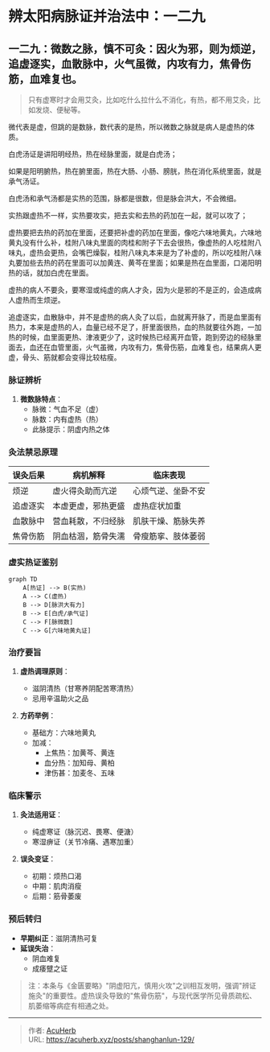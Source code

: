 # 辨太阳病脉证并治法中：一二九


## 一二九：微数之脉，慎不可灸：因火为邪，则为烦逆，追虚逐实，血散脉中，火气虽微，内攻有力，焦骨伤筋，血难复也。

<!--more-->

> 只有虚寒时才会用艾灸，比如吃什么拉什么不消化，有热，都不用艾灸，比如发烧、便秘等。

微代表是虚，但跳的是数脉，数代表的是热，所以微数之脉就是病人是虚热的体质。

白虎汤证是讲阳明经热，热在经脉里面，就是白虎汤；

如果是阳明腑热，热在腑里面，热在大肠、小肠、膀胱，热在消化系统里面，就是承气汤证。

白虎汤和承气汤都是实热的范围，脉都是很数，但是脉会洪大，不会微细。

实热跟虚热不一样，实热要攻实，把去实和去热的药加在一起，就可以攻了；

虚热要把去热的药加在里面，还要把补虚的药加在里面，像吃六味地黄丸，六味地黄丸没有什么补，桂附八味丸里面的肉桂和附子下去会很热，像虚热的人吃桂附八味丸，虚热会更热，会嘴巴燥裂，桂附八味丸本来是为了补虚的，所以吃桂附八味丸要加些去热的药在里面可以加黄连、黄芩在里面；如果是热在血里面，口渴阳明热的话，就加白虎在里面。

虚热的病人不要灸，要寒湿或纯虚的病人才灸，因为火是邪的不是正的，会造成病人虚热而生烦逆。

追虚逐实，血散脉中，并不是虚热的病人灸了以后，血就离开脉了，而是血里面有热力，本来是虚热的人，血量已经不足了，肝里面很热，血的热就要往外跑，一加热的时候，血里面更热、津液更少了，这时候热已经离开血管，跑到旁边的经脉里面去，血还在血管里面，火气虽微，内攻有力，焦骨伤筋，血难复也，结果病人更虚，骨头、筋就都会变得比较枯瘦。

### 脉证辨析
1. **微数脉特点**：
   - 脉微：气血不足（虚）
   - 脉数：内有虚热（热）
   - 此脉提示：阴虚内热之体

### 灸法禁忌原理
| 误灸后果       | 病机解释                     | 临床表现               |
|----------------|-----------------------------|-----------------------|
| 烦逆           | 虚火得灸助而亢逆            | 心烦气逆、坐卧不安     |
| 追虚逐实       | 本虚更虚，邪热更盛          | 虚热症状加重           |
| 血散脉中       | 营血耗散，不归经脉          | 肌肤干燥、筋脉失养     |
| 焦骨伤筋       | 阴血枯涸，筋骨失濡          | 骨瘦筋挛、肢体萎弱     |

### 虚实热证鉴别
```mermaid
graph TD
    A[热证] --> B(实热)
    A --> C(虚热)
    B --> D[脉洪大有力]
    B --> E[白虎/承气证]
    C --> F[脉微数]
    C --> G[六味地黄丸证]
```

### 治疗要旨
1. **虚热调理原则**：
   - 滋阴清热（甘寒养阴配苦寒清热）
   - 忌用辛温助火之品

2. **方药举例**：
   - 基础方：六味地黄丸
   - 加减：
     * 上焦热：加黄芩、黄连
     * 血分热：加知母、黄柏
     * 津伤甚：加麦冬、五味

### 临床警示
1. **灸法适用证**：
   - 纯虚寒证（脉沉迟、畏寒、便溏）
   - 寒湿痹证（关节冷痛、遇寒加重）

2. **误灸变证**：
   - 初期：烦热口渴
   - 中期：肌肉消瘦
   - 后期：筋骨萎废

### 预后转归
- **早期纠正**：滋阴清热可复
- **延误失治**：
  - 阴血难复
  - 成痿躄之证

> 注：本条与《金匮要略》"阴虚阳亢，慎用火攻"之训相互发明，强调"辨证施灸"的重要性。虚热误灸导致的"焦骨伤筋"，与现代医学所见骨质疏松、肌萎缩等病症有相通之处。

---

> 作者: [AcuHerb](https://acuherb.xyz)  
> URL: https://acuherb.xyz/posts/shanghanlun-129/  

